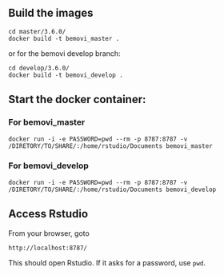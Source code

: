 ## Build the images

```
cd master/3.6.0/
docker build -t bemovi_master .
```

or for the bemovi develop branch:


```
cd develop/3.6.0/
docker build -t bemovi_develop .
```

## Start the docker container:


### For bemovi_master
```
docker run -i -e PASSWORD=pwd --rm -p 8787:8787 -v /DIRETORY/TO/SHARE/:/home/rstudio/Documents bemovi_master
```

### For bemovi_develop
```
docker run -i -e PASSWORD=pwd --rm -p 8787:8787 -v /DIRETORY/TO/SHARE/:/home/rstudio/Documents bemovi_develop
```

## Access Rstudio
From your browser, goto

```
http://localhost:8787/
```

This should open Rstudio. If it asks for a password, use `pwd`.
